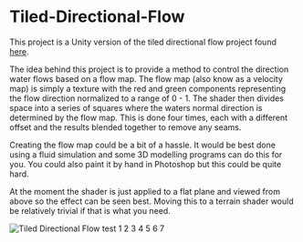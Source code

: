 # Tiled-Directional-Flow

This project is a Unity version of the tiled directional flow project found [here](http://www.rug.nl/society-business/centre-for-information-technology/research/hpcv/publications/watershader/).

The idea behind this project is to provide a method to control the direction water flows based on a flow map. The flow map (also know as a velocity map) is simply a texture with the red and green components representing the flow direction normalized to a range of 0 - 1. The shader then divides space into a series of squares where the waters normal direction is determined by the flow map. This is done four times, each with a different offset and the results blended together to remove any seams.

Creating the flow map could be a bit of a hassle. It would be best done using a fluid simulation and some 3D modelling programs can do this for you. You could also paint it by hand in Photoshop but this could be quite hard.

At the moment the shader is just applied to a flat plane and viewed from above so the effect can be seen best. Moving this to a terrain shader would be relatively trivial if that is what you need.

![Tiled Directional Flow](./Media/TiledDirectionalFlow.jfif)
test
1
2
3
4
5
6
7